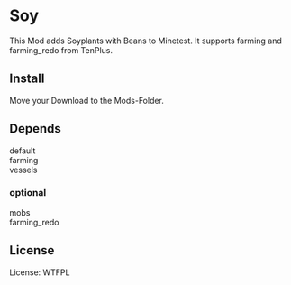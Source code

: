 # Soy


This Mod adds Soyplants with Beans to Minetest.
It supports farming and farming_redo from TenPlus.

## Install

Move your Download to the Mods-Folder.

## Depends

default<br>
farming<br>
vessels<br>

### optional
mobs<br>
farming_redo<br>

## License

License: WTFPL



